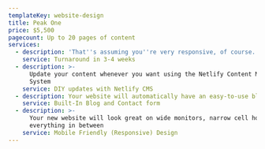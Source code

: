 ```yaml
---
templateKey: website-design
title: Peak One
price: $5,500
pagecount: Up to 20 pages of content
services:
  - description: 'That''s assuming you''re very responsive, of course.'
    service: Turnaround in 3-4 weeks
  - description: >-
      Update your content whenever you want using the Netlify Content Management
      System
    service: DIY updates with Netlify CMS
  - description: Your website will automatically have an easy-to-use blog and contact form.
    service: Built-In Blog and Contact form
  - description: >-
      Your new website will look great on wide monitors, narrow cell hones, and
      everything in between
    service: Mobile Friendly (Responsive) Design
---
```

